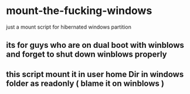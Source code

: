 # mount-the-fucking-windows

just a mount script for hibernated windows partition

## its for guys who are on dual boot with winblows and forget to shut down winblows properly 
## this script mount it in user home Dir in windows folder as readonly ( blame it on winblows )
